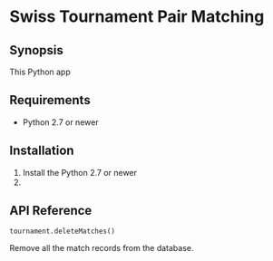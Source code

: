 <h1>Swiss Tournament Pair Matching</h1>

## Synopsis

This Python app 

## Requirements

- Python 2.7 or newer

## Installation

1. Install the Python 2.7 or newer
2. 

## API Reference

`tournament.deleteMatches()`

Remove all the match records from the database.
